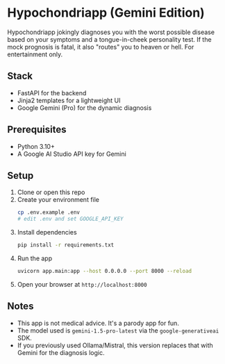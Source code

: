 # Hypochondriapp (Gemini Edition)

Hypochondriapp jokingly diagnoses you with the worst possible disease based on your symptoms and a tongue-in-cheek personality test. If the mock prognosis is fatal, it also "routes" you to heaven or hell. For entertainment only.

## Stack
- FastAPI for the backend
- Jinja2 templates for a lightweight UI
- Google Gemini (Pro) for the dynamic diagnosis

## Prerequisites
- Python 3.10+
- A Google AI Studio API key for Gemini

## Setup
1. Clone or open this repo
2. Create your environment file
   ```bash
   cp .env.example .env
   # edit .env and set GOOGLE_API_KEY
   ```
3. Install dependencies
   ```bash
   pip install -r requirements.txt
   ```
4. Run the app
   ```bash
   uvicorn app.main:app --host 0.0.0.0 --port 8000 --reload
   ```
5. Open your browser at `http://localhost:8000`

## Notes
- This app is not medical advice. It's a parody app for fun.
- The model used is `gemini-1.5-pro-latest` via the `google-generativeai` SDK.
- If you previously used Ollama/Mistral, this version replaces that with Gemini for the diagnosis logic.
